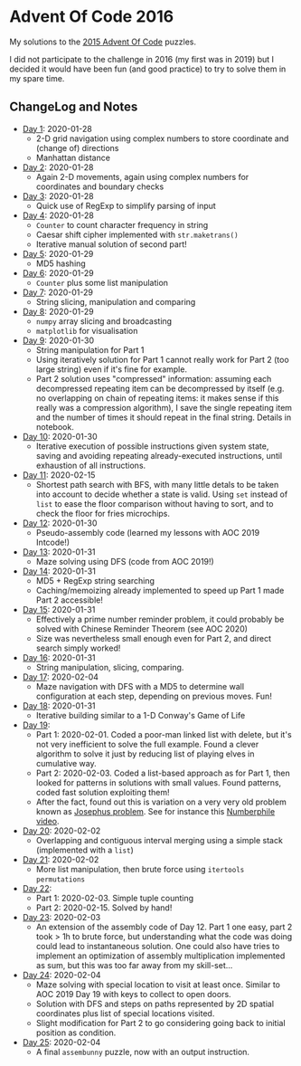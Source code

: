 # Advent Of Code 2016

My solutions to the [2015 Advent Of Code](https://adventofcode.com/2016) puzzles.

I did not participate to the challenge in 2016 (my first was in 2019) but I decided it would have been fun (and good practice) to try to solve them in my spare time.

## ChangeLog and Notes

* [Day 1](Day%2001.ipynb): 2020-01-28
  * 2-D grid navigation using complex numbers to store coordinate and (change of) directions
  * Manhattan distance
* [Day 2](Day%2002.ipynb): 2020-01-28
  * Again 2-D movements, again using complex numbers for coordinates and boundary checks
* [Day 3](Day%2003.ipynb): 2020-01-28
  * Quick use of RegExp to simplify parsing of input
* [Day 4](Day%2004.ipynb): 2020-01-28
  * `Counter` to count character frequency in string
  * Caesar shift cipher implemented with `str.maketrans()`
  * Iterative manual solution of second part!
* [Day 5](Day%2005.ipynb): 2020-01-29
  * MD5 hashing
* [Day 6](Day%2006.ipynb): 2020-01-29
  * `Counter` plus some list manipulation
* [Day 7](Day%2007.ipynb): 2020-01-29
  * String slicing, manipulation and comparing
* [Day 8](Day%2008.ipynb): 2020-01-29
  * `numpy` array slicing and broadcasting
  * `matplotlib` for visualisation
* [Day 9](Day%2009.ipynb): 2020-01-30
  * String manipulation for Part 1
  * Using iteratively solution for Part 1 cannot really work for Part 2 (too large string) even if it's fine for example. 
  * Part 2 solution uses "compressed" information: assuming each decompressed repeating item can be decompressed by itself (e.g. no overlapping on chain of repeating items: it makes sense if this really was a compression algorithm), I save the single repeating item and the number of times it should repeat in the final string. Details in notebook.
* [Day 10](Day%2010.ipynb): 2020-01-30
   * Iterative execution of possible instructions given system state, saving and avoiding repeating already-executed instructions, until exhaustion of all instructions. 
* [Day 11](Day%2011.ipynb): 2020-02-15
   * Shortest path search with BFS, with many little detals to be taken into account to decide whether a state is valid. Using `set` instead of `list` to ease the floor comparison without having to sort, and to check the floor for fries microchips.
* [Day 12](Day%2012.ipynb): 2020-01-30
   * Pseudo-assembly code (learned my lessons with AOC 2019 Intcode!)
* [Day 13](Day%2013.ipynb): 2020-01-31
  * Maze solving using DFS (code from AOC 2019!)
* [Day 14](Day%2014.ipynb): 2020-01-31
  * MD5 + RegExp string searching
  * Caching/memoizing already implemented to speed up Part 1 made Part 2 accessible!
* [Day 15](Day%2015.ipynb): 2020-01-31
  * Effectively a prime number reminder problem, it could probably be solved with Chinese Reminder Theorem (see AOC 2020)
  * Size was nevertheless small enough even for Part 2, and direct search simply worked!
* [Day 16](Day%2016.ipynb): 2020-01-31
  * String manipulation, slicing, comparing.
* [Day 17](Day%2017.ipynb): 2020-02-04
  * Maze navigation with DFS with a MD5 to determine wall configuration at each step, depending on previous moves. Fun!
* [Day 18](Day%2018.ipynb): 2020-01-31
  * Iterative building similar to a 1-D Conway's Game of Life
* [Day 19](Day%2019.ipynb):
  * Part 1: 2020-02-01. Coded a poor-man linked list with delete, but it's not very inefficient to solve the full example. Found a clever algorithm to solve it just by reducing list of playing elves in cumulative way. 
  * Part 2: 2020-02-03. Coded a list-based approach as for Part 1, then looked for patterns in solutions with small values. Found patterns, coded fast solution exploiting them! 
  * After the fact, found out this is variation on a very very old problem known as [Josephus problem](https://en.wikipedia.org/wiki/Josephus_problem). See for instance this [Numberphile video](https://www.youtube.com/watch?v=uCsD3ZGzMgE).
* [Day 20](Day%2020.ipynb): 2020-02-02
  * Overlapping and contiguous interval merging using a simple stack (implemented with a `list`)
* [Day 21](Day%2021.ipynb): 2020-02-02
  * More list manipulation, then brute force using `itertools` `permutations`
* [Day 22](Day%2021.ipynb): 
  * Part 1: 2020-02-03. Simple tuple counting
  * Part 2: 2020-02-15. Solved by hand!
* [Day 23](Day%2021.ipynb): 2020-02-03
  * An extension of the assembly code of Day 12. Part 1 one easy, part 2 took > 1h to brute force, but understanding what the code was doing could lead to instantaneous solution. One could also have tries to implement an optimization of assembly multiplication implemented as sum, but this was too far away from my skill-set...
* [Day 24](Day%2024.ipynb): 2020-02-04
  * Maze solving with special location to visit at least once. Similar to AOC 2019 Day 19 with keys to collect to open doors. 
  * Solution with DFS and steps on paths represented by 2D spatial coordinates plus list of special locations visited. 
  * Slight modification for Part 2 to go considering going back to initial position as condition.
* [Day 25](Day%2024.ipynb): 2020-02-04
  * A final `assembunny` puzzle, now with an output instruction.
